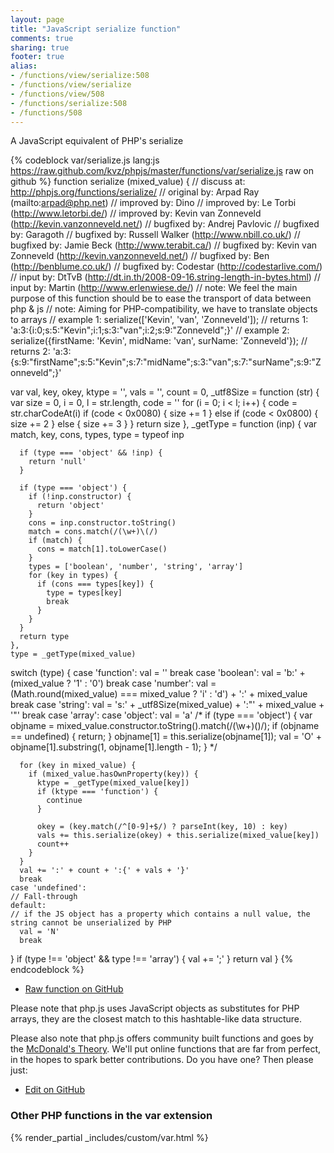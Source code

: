 ```yaml
---
layout: page
title: "JavaScript serialize function"
comments: true
sharing: true
footer: true
alias:
- /functions/view/serialize:508
- /functions/view/serialize
- /functions/view/508
- /functions/serialize:508
- /functions/508
---
```

<!-- Generated by Rakefile:build -->
A JavaScript equivalent of PHP's serialize

{% codeblock var/serialize.js lang:js https://raw.github.com/kvz/phpjs/master/functions/var/serialize.js raw on github %}
function serialize (mixed_value) {
  //  discuss at: http://phpjs.org/functions/serialize/
  // original by: Arpad Ray (mailto:arpad@php.net)
  // improved by: Dino
  // improved by: Le Torbi (http://www.letorbi.de/)
  // improved by: Kevin van Zonneveld (http://kevin.vanzonneveld.net/)
  // bugfixed by: Andrej Pavlovic
  // bugfixed by: Garagoth
  // bugfixed by: Russell Walker (http://www.nbill.co.uk/)
  // bugfixed by: Jamie Beck (http://www.terabit.ca/)
  // bugfixed by: Kevin van Zonneveld (http://kevin.vanzonneveld.net/)
  // bugfixed by: Ben (http://benblume.co.uk/)
  // bugfixed by: Codestar (http://codestarlive.com/)
  //    input by: DtTvB (http://dt.in.th/2008-09-16.string-length-in-bytes.html)
  //    input by: Martin (http://www.erlenwiese.de/)
  //        note: We feel the main purpose of this function should be to ease the transport of data between php & js
  //        note: Aiming for PHP-compatibility, we have to translate objects to arrays
  //   example 1: serialize(['Kevin', 'van', 'Zonneveld']);
  //   returns 1: 'a:3:{i:0;s:5:"Kevin";i:1;s:3:"van";i:2;s:9:"Zonneveld";}'
  //   example 2: serialize({firstName: 'Kevin', midName: 'van', surName: 'Zonneveld'});
  //   returns 2: 'a:3:{s:9:"firstName";s:5:"Kevin";s:7:"midName";s:3:"van";s:7:"surName";s:9:"Zonneveld";}'

  var val, key, okey,
    ktype = '',
    vals = '',
    count = 0,
    _utf8Size = function (str) {
      var size = 0,
        i = 0,
        l = str.length,
        code = ''
      for (i = 0; i < l; i++) {
        code = str.charCodeAt(i)
        if (code < 0x0080) {
          size += 1
        } else if (code < 0x0800) {
          size += 2
        } else {
          size += 3
        }
      }
      return size
    },
    _getType = function (inp) {
      var match, key, cons, types, type = typeof inp

      if (type === 'object' && !inp) {
        return 'null'
      }

      if (type === 'object') {
        if (!inp.constructor) {
          return 'object'
        }
        cons = inp.constructor.toString()
        match = cons.match(/(\w+)\(/)
        if (match) {
          cons = match[1].toLowerCase()
        }
        types = ['boolean', 'number', 'string', 'array']
        for (key in types) {
          if (cons === types[key]) {
            type = types[key]
            break
          }
        }
      }
      return type
    },
    type = _getType(mixed_value)

  switch (type) {
    case 'function':
      val = ''
      break
    case 'boolean':
      val = 'b:' + (mixed_value ? '1' : '0')
      break
    case 'number':
      val = (Math.round(mixed_value) === mixed_value ? 'i' : 'd') + ':' + mixed_value
      break
    case 'string':
      val = 's:' + _utf8Size(mixed_value) + ':"' + mixed_value + '"'
      break
    case 'array':
    case 'object':
      val = 'a'
    /*
        if (type === 'object') {
          var objname = mixed_value.constructor.toString().match(/(\w+)\(\)/);
          if (objname == undefined) {
            return;
          }
          objname[1] = this.serialize(objname[1]);
          val = 'O' + objname[1].substring(1, objname[1].length - 1);
        }
        */

      for (key in mixed_value) {
        if (mixed_value.hasOwnProperty(key)) {
          ktype = _getType(mixed_value[key])
          if (ktype === 'function') {
            continue
          }

          okey = (key.match(/^[0-9]+$/) ? parseInt(key, 10) : key)
          vals += this.serialize(okey) + this.serialize(mixed_value[key])
          count++
        }
      }
      val += ':' + count + ':{' + vals + '}'
      break
    case 'undefined':
    // Fall-through
    default:
    // if the JS object has a property which contains a null value, the string cannot be unserialized by PHP
      val = 'N'
      break
  }
  if (type !== 'object' && type !== 'array') {
    val += ';'
  }
  return val
}
{% endcodeblock %}

 - [Raw function on GitHub](https://github.com/kvz/phpjs/blob/master/functions/var/serialize.js)

Please note that php.js uses JavaScript objects as substitutes for PHP arrays, they are 
the closest match to this hashtable-like data structure. 

Please also note that php.js offers community built functions and goes by the 
[McDonald's Theory](https://medium.com/what-i-learned-building/9216e1c9da7d). We'll put online 
functions that are far from perfect, in the hopes to spark better contributions. 
Do you have one? Then please just: 

 - [Edit on GitHub](https://github.com/kvz/phpjs/edit/master/functions/var/serialize.js)


### Other PHP functions in the var extension
{% render_partial _includes/custom/var.html %}
